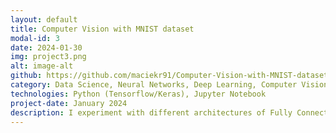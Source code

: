```yaml
---
layout: default
title: Computer Vision with MNIST dataset
modal-id: 3
date: 2024-01-30
img: project3.png
alt: image-alt
github: https://github.com/maciekr91/Computer-Vision-with-MNIST-dataset
category: Data Science, Neural Networks, Deep Learning, Computer Vision 
technologies: Python (Tensorflow/Keras), Jupyter Notebook
project-date: January 2024
description: I experiment with different architectures of Fully Connected and Convolutional Neural Networks to teach model recognize hand-written digits.
---
```


